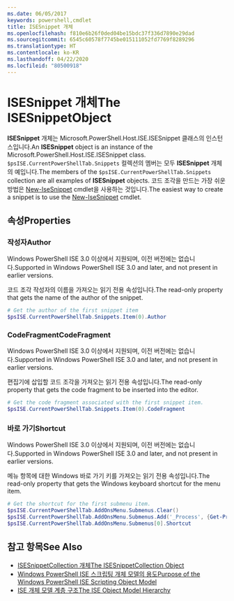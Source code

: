 ```yaml
---
ms.date: 06/05/2017
keywords: powershell,cmdlet
title: ISESnippet 개체
ms.openlocfilehash: f810e6b26f0ded04be15bdc37f336d7890e29dad
ms.sourcegitcommit: 6545c60578f7745be015111052fd7769f8289296
ms.translationtype: HT
ms.contentlocale: ko-KR
ms.lasthandoff: 04/22/2020
ms.locfileid: "80500918"
---
```

# <a name="the-isesnippetobject"></a><span data-ttu-id="acf3f-103">ISESnippet 개체</span><span class="sxs-lookup"><span data-stu-id="acf3f-103">The ISESnippetObject</span></span>

<span data-ttu-id="acf3f-104">**ISESnippet** 개체는 Microsoft.PowerShell.Host.ISE.ISESnippet 클래스의 인스턴스입니다.</span><span class="sxs-lookup"><span data-stu-id="acf3f-104">An **ISESnippet** object is an instance of the Microsoft.PowerShell.Host.ISE.ISESnippet class.</span></span> <span data-ttu-id="acf3f-105">`$psISE.CurrentPowerShellTab.Snippets` 컬렉션의 멤버는 모두 **ISESnippet** 개체의 예입니다.</span><span class="sxs-lookup"><span data-stu-id="acf3f-105">The members of the `$psISE.CurrentPowerShellTab.Snippets` collection are all examples of **ISESnippet** objects.</span></span> <span data-ttu-id="acf3f-106">코드 조각을 만드는 가장 쉬운 방법은 [New-IseSnippet](/powershell/module/ISE/New-IseSnippet) cmdlet을 사용하는 것입니다.</span><span class="sxs-lookup"><span data-stu-id="acf3f-106">The easiest way to create a snippet is to use the [New-IseSnippet](/powershell/module/ISE/New-IseSnippet) cmdlet.</span></span>

## <a name="properties"></a><span data-ttu-id="acf3f-107">속성</span><span class="sxs-lookup"><span data-stu-id="acf3f-107">Properties</span></span>

### <a name="author"></a><span data-ttu-id="acf3f-108">작성자</span><span class="sxs-lookup"><span data-stu-id="acf3f-108">Author</span></span>

<span data-ttu-id="acf3f-109">Windows PowerShell ISE 3.0 이상에서 지원되며, 이전 버전에는 없습니다.</span><span class="sxs-lookup"><span data-stu-id="acf3f-109">Supported in Windows PowerShell ISE 3.0 and later, and not present in earlier versions.</span></span>

<span data-ttu-id="acf3f-110">코드 조각 작성자의 이름을 가져오는 읽기 전용 속성입니다.</span><span class="sxs-lookup"><span data-stu-id="acf3f-110">The read-only property that gets the name of the author of the snippet.</span></span>

```powershell
# Get the author of the first snippet item
$psISE.CurrentPowerShellTab.Snippets.Item(0).Author
```

### <a name="codefragment"></a><span data-ttu-id="acf3f-111">CodeFragment</span><span class="sxs-lookup"><span data-stu-id="acf3f-111">CodeFragment</span></span>

<span data-ttu-id="acf3f-112">Windows PowerShell ISE 3.0 이상에서 지원되며, 이전 버전에는 없습니다.</span><span class="sxs-lookup"><span data-stu-id="acf3f-112">Supported in Windows PowerShell ISE 3.0 and later, and not present in earlier versions.</span></span>

<span data-ttu-id="acf3f-113">편집기에 삽입할 코드 조각을 가져오는 읽기 전용 속성입니다.</span><span class="sxs-lookup"><span data-stu-id="acf3f-113">The read-only property that gets the code fragment to be inserted into the editor.</span></span>

```powershell
# Get the code fragment associated with the first snippet item.
$psISE.CurrentPowerShellTab.Snippets.Item(0).CodeFragment
```

### <a name="shortcut"></a><span data-ttu-id="acf3f-114">바로 가기</span><span class="sxs-lookup"><span data-stu-id="acf3f-114">Shortcut</span></span>

<span data-ttu-id="acf3f-115">Windows PowerShell ISE 3.0 이상에서 지원되며, 이전 버전에는 없습니다.</span><span class="sxs-lookup"><span data-stu-id="acf3f-115">Supported in Windows PowerShell ISE 3.0 and later, and not present in earlier versions.</span></span>

<span data-ttu-id="acf3f-116">메뉴 항목에 대한 Windows 바로 가기 키를 가져오는 읽기 전용 속성입니다.</span><span class="sxs-lookup"><span data-stu-id="acf3f-116">The read-only property that gets the Windows keyboard shortcut for the menu item.</span></span>

```powershell
# Get the shortcut for the first submenu item.
$psISE.CurrentPowerShellTab.AddOnsMenu.Submenus.Clear()
$psISE.CurrentPowerShellTab.AddOnsMenu.Submenus.Add('_Process', {Get-Process}, 'Alt+P')
$psISE.CurrentPowerShellTab.AddOnsMenu.Submenus[0].Shortcut
```

## <a name="see-also"></a><span data-ttu-id="acf3f-117">참고 항목</span><span class="sxs-lookup"><span data-stu-id="acf3f-117">See Also</span></span>

- [<span data-ttu-id="acf3f-118">ISESnippetCollection 개체</span><span class="sxs-lookup"><span data-stu-id="acf3f-118">The ISESnippetCollection Object</span></span>](The-ISESnippetCollection-Object.md)
- [<span data-ttu-id="acf3f-119">Windows PowerShell ISE 스크립팅 개체 모델의 용도</span><span class="sxs-lookup"><span data-stu-id="acf3f-119">Purpose of the Windows PowerShell ISE Scripting Object Model</span></span>](purpose-of-the-windows-powershell-ise-scripting-object-model.md)
- [<span data-ttu-id="acf3f-120">ISE 개체 모델 계층 구조</span><span class="sxs-lookup"><span data-stu-id="acf3f-120">The ISE Object Model Hierarchy</span></span>](The-ISE-Object-Model-Hierarchy.md)
